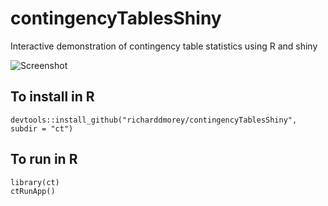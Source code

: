 # contingencyTablesShiny

Interactive demonstration of contingency table statistics using R and shiny

![Screenshot](http://richarddmorey.org/images/ct_test.png)

## To install in R

    devtools::install_github("richarddmorey/contingencyTablesShiny", subdir = "ct")

## To run in R

    library(ct)
    ctRunApp()
